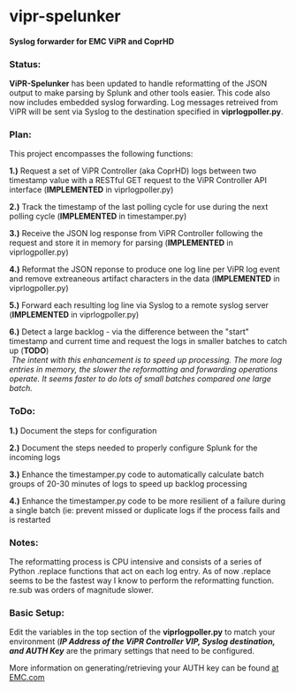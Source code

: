 # vipr-spelunker
<h4>Syslog forwarder for EMC ViPR and CoprHD</h4>

<h3>Status:</h3>
<b>ViPR-Spelunker</b> has been updated to handle reformatting of the JSON output to make parsing by Splunk and other tools easier. This code also now includes embedded syslog forwarding.  Log messages retreived from ViPR will be sent via Syslog to the destination specified in <b>viprlogpoller.py</b>.

<h3>Plan:</h3>
<p>This project encompasses the following functions:</p>
<p><b>1.)</b> Request a set of ViPR Controller (aka CoprHD) logs between two timestamp value with a RESTful GET request to the ViPR Controller API interface (<b>IMPLEMENTED</b> in viprlogpoller.py)</p>
<p><b>2.)</b> Track the timestamp of the last polling cycle for use during the next polling cycle (<b>IMPLEMENTED</b> in timestamper.py)</p>
<p><b>3.)</b> Receive the JSON log response from ViPR Controller following the request and store it in memory for parsing (<b>IMPLEMENTED</b> in viprlogpoller.py)</p>
<p><b>4.)</b> Reformat the JSON reponse to produce one log line per ViPR log event and remove extreaneous artifact characters in the data (<b>IMPLEMENTED</b> in viprlogpoller.py)</p>
<p><b>5.)</b> Forward each resulting log line via Syslog to a remote syslog server (<b>IMPLEMENTED</b> in viprlogpoller.py)</p>
<p><b>6.)</b> Detect a large backlog - via the difference between the "start" timestamp and current time and request the logs in smaller batches to catch up (<b>TODO</b>)<br />&nbsp<i>The intent with this enhancement is to speed up processing.  The more log entries in memory, the slower the reformatting and forwarding operations operate.   It seems faster to do lots of small batches compared one large batch.</i></p>

<h3>ToDo:</h3>
<p><b>1.)</b> Document the steps for configuration</p>
<p><b>2.)</b> Document the steps needed to properly configure Splunk for the incoming logs</p>
<p><b>3.)</b> Enhance the timestamper.py code to automatically calculate batch groups of 20-30 minutes of logs to speed up backlog processing</p>
<p><b>4.)</b> Enhance the timestamper.py code to be more resilient of a failure during a single batch (ie: prevent missed or duplicate logs if the process fails and is restarted</p>

<h3>Notes:</h3>
<p>The reformatting process is CPU intensive and consists of a series of Python .replace functions that act on each log entry.  As of now .replace seems to be the fastest way I know to perform the reformatting function.  re.sub was orders of magnitude slower.</p>

<h3>Basic Setup:</h3>
<p>Edit the variables in the top section of the <b>viprlogpoller.py</b> to match your environment (<b><i>IP Address of the ViPR Controller VIP, Syslog destination, and AUTH Key</i></b> are the primary settings that need to be configured.</p>

<p>More information on generating/retrieving your AUTH key can be found <a href="https://www.emc.com/techpubs/vipr/run_rest_api_script_proxy_user-1.htm"> at EMC.com</a></p>


